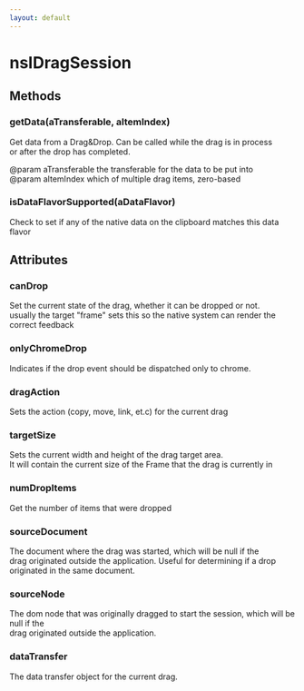 ```yaml
---
layout: default
---
```


# nsIDragSession #

## Methods ##

### getData(aTransferable, aItemIndex) ###
  
Get data from a Drag&Drop. Can be called while the drag is in process  
or after the drop has completed.    
  
@param  aTransferable the transferable for the data to be put into  
@param  aItemIndex which of multiple drag items, zero-based  
  

### isDataFlavorSupported(aDataFlavor) ###
  
Check to set if any of the native data on the clipboard matches this data flavor  
  

## Attributes ##

### canDrop ###
  
Set the current state of the drag, whether it can be dropped or not.  
usually the target "frame" sets this so the native system can render the correct feedback  
  

### onlyChromeDrop ###
  
Indicates if the drop event should be dispatched only to chrome.  
  

### dragAction ###
  
Sets the action (copy, move, link, et.c) for the current drag   
  

### targetSize ###
  
Sets the current width and height of the drag target area.   
It will contain the current size of the Frame that the drag is currently in  
  

### numDropItems ###
  
Get the number of items that were dropped  
  

### sourceDocument ###
  
The document where the drag was started, which will be null if the  
drag originated outside the application. Useful for determining if a drop  
originated in the same document.  
  

### sourceNode ###
  
The dom node that was originally dragged to start the session, which will be null if the  
drag originated outside the application.  
  

### dataTransfer ###
  
The data transfer object for the current drag.  
  
